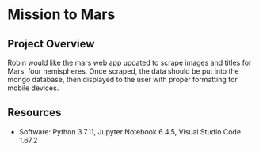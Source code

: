 # Mission to Mars

## Project Overview

Robin would like the mars web app updated to scrape images and titles for Mars' four hemispheres. Once scraped, the data should be put into the mongo database, then displayed to the user with proper formatting for mobile devices.

## Resources

- Software: Python 3.7.11, Jupyter Notebook 6.4.5, Visual Studio Code 1.67.2
